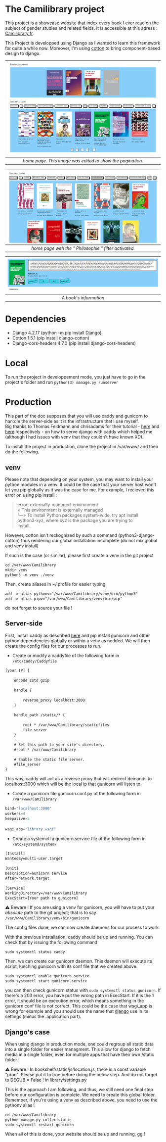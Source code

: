 # The Camilibrary project

This project is a showcase website that index every book I ever read
on the subject of gender studies and related fields. It is accessible at this
adress : [Camilibrary.fr](https://www.camilibrary.fr).

This Project is developped using Django as I wanted to learn this framework for
quite a while now. Moreover, I'm using [cotton](https://django-cotton.com/) to
bring component-based design to django.

|![Home](./doc/visuals/Complete_home.png)|
|:-------------------------:|
| *home page. This image was edited to show the pagination.* |

|![Home_with_a_filter](./doc/visuals/filter.png)|
|:-------------------------:|
| *home page with the " Philosophie " filter activated.* |

|![A Book](./doc/visuals/book_info.png)|
|:-------------------------:|
| *A book's information* |

# Dependencies

- Django 4.2.17 (python -m pip install Django)
- Cotton 1.5.1 (pip install django-cotton)
- Django-cors-headers 4.7.0 (pip install django-cors-headers)

# Local

To run the project in developpement mode, you just have to go in the project's
folder and run ```python(3) manage.py runserver```

# Production

This part of the doc supposes that you will use caddy and gunicorn to han:dle
the server-side as it is the infrastructure that I use myself.\
Big thanks to Thomas Feldmann and chrisadams for their tutorial - [here](https://tfeldmann.de/blog/serving-django-with-caddy/)
and [here](https://rtl.chrisadams.me.uk/2023/01/til-using-caddy-with-django-apps-instead-of-nginx/) respectively -
on how to serve django with caddy which helped me (although I had issues with
venv that they couldn't have known XD).

To install the project in production, clone the project in /var/www/ and then do
the following.

## venv

Please note that depending on your system, you may want to install your python
modules in a venv. It could be the case that your server host won't let you pip
globally as it was the case for me. For example, I recieved this error on using
pip install :
> error: externally-managed-environment\
× This environment is externally managed\
╰─> To install Python packages system-wide, try apt install\
    python3-xyz, where xyz is the package you are trying to\
    install.

However, cotton isn't reckognized by such a command (python3-django-cotton) thus
rendering our global installation incomplete (do not mix global and venv install)

If such is the case (or similar), please first create a venv in the git project
```shell
cd /var/www/Camilibrary
mkdir venv
python3 -m venv ./venv
```

Then, create aliases in ~/.profile for easier typing,
```shell
add -> alias pythonv="/var/www/Camilibrary/venv/bin/python3"
add -> alias pipv="/var/www/Camilibrary/venv/bin/pip"

```
do not forget to source your file !

## Server-side

First, install caddy as described [here]() and pip install gunicorn and other
python dependencies globally or within a venv as nedded.
We will then create the config files for our processes to run.

- Create or modify a caddyfile of the following form in ```/etc/caddy/Caddyfile```

```
[your IP] {

	encode zstd gzip

	handle {

		reverse_proxy localhost:3000
	}

	handle_path /static/* {

		root * /var/www/Camilibrary/staticfiles
		file_server
	}

	# Set this path to your site's directory.
	#root * /var/www/Camilibrary

	# Enable the static file server.
	#file_server
}
```

This way, caddy will act as a reverse proxy that will redirect demands to
localhost:3000 which will be the local ip that gunicorn will listen to.

- Create a gunicorn file gunicorn.conf.py of the following form in ```/var/www/Camilibrary```

```python
bind="localhost:3000"
workers=4
keepalive=5

wsgi_app="library.wsgi"
```

- Create a systemctl a gunicorn.service file of the following form in ```/etc/systemd/system/```

```
[Install]
WantedBy=multi-user.target

[Unit]
Description=Gunicorn service
After=network.target

[Service]
WorkingDirectory=/var/www/Camilibrary
ExecStart=[Your path to gunicorn]
```

⚠️ Beware ! If you are using a venv for gunicorn, you will have to put your
_absolute_ path to the git project; that is to say ```/var/www/Camilibrary/venv/bin/gunicorn```

The config files done, we can now create daemons for our process to work.

With the previous intstallation, caddy should be up and running. You can check that
by issuing the following command
```shell
sudo systemctl status caddy
```

Then, we can create our gunicorn daemon. This daemon will execute its script,
lunching gunicorn with its conf file that we created above.

```shell
sudo systemctl enable gunicorn.service
sudo systemctl start gunicorn.service
```

you can then check gunicorn status with ```sudo systemctl status gunicorn```.
If there's a 203 error, you have put the wrong path in ExecStart. If it is the 1
error, it should be an execution error, which means something in the gunicorn conf
file is not correct. This could be the case that wsgi_app is wrong for example
and you should use the name that [django](./library/settings.py) use in its settings
(minus the .application part).

## Django's case

When using django in production mode, one could regroup all static data into a
single folder for easier managment. This allow for django to fetch media in a
single folder, even for multiple apps that have their own /static folder !

⚠️ Beware ! In bookshelf/static/js/location.js, there is a const variable "prod".
Please put it to true before doing the below step.
And do not forget to DEGUB = False ! in library/settings.py

This is the approach I am following, and thus, we still need one final step
before our configuration is complete. We need to create this global folder.
Remember, if you're using a venv as described above, you need to use the
pythonv alias !
```shell
cd /var/www/Camilibrary
python manage.py collectstatic
sudo systemctl restart gunicorn
```

When all of this is done, your website should be up and running, gg !
